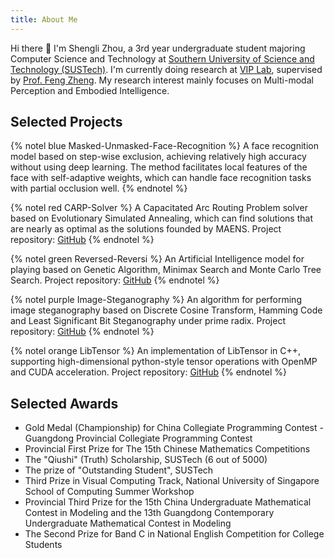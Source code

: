 ```yaml
---
title: About Me
---
```


Hi there 👋 I'm Shengli Zhou, a 3rd year undergraduate student majoring Computer Science and Technology at [Southern University of Science and Technology (SUSTech)](https://www.sustech.edu.cn). I'm currently doing research at [VIP Lab](https://zhengfenglab.com/), supervised by [Prof. Feng Zheng](https://www.sustech.edu.cn/en/faculties/zhengfeng.html). My research interest mainly focuses on Multi-modal Perception and Embodied Intelligence.

## Selected Projects

{% notel blue Masked-Unmasked-Face-Recognition %}
A face recognition model based on step-wise exclusion, achieving relatively high accuracy without using deep learning. The method facilitates local features of the face with self-adaptive weights, which can handle face recognition tasks with partial occlusion well.
{% endnotel %}

{% notel red CARP-Solver %}
A Capacitated Arc Routing Problem solver based on Evolutionary Simulated Annealing, which can find solutions that are nearly as optimal as the solutions founded by MAENS.
Project repository: [GitHub](https://github.com/fz-zsl/CARP)
{% endnotel %}

{% notel green Reversed-Reversi %}
An Artificial Intelligence model for playing based on Genetic Algorithm, Minimax Search and Monte Carlo Tree Search.
Project repository: [GitHub](https://github.com/fz-zsl/Reversed-Reversi)
{% endnotel %}

{% notel purple Image-Steganography %}
An algorithm for performing image steganography based on Discrete Cosine Transform, Hamming Code and Least Significant Bit Steganography under prime radix.
Project repository: [GitHub](https://github.com/fz-zsl/Hide-Watermark)
{% endnotel %}

{% notel orange LibTensor %}
An implementation of LibTensor in C++, supporting high-dimensional python-style tensor operations with OpenMP and CUDA acceleration.
Project repository: [GitHub](https://github.com/fz-zsl/LibTensor)
{% endnotel %}

## Selected Awards

- Gold Medal (Championship) for China Collegiate Programming Contest - Guangdong Provincial Collegiate Programming Contest
- Provincial First Prize for The 15th Chinese Mathematics Competitions
- The "Qiushi" (Truth) Scholarship, SUSTech (6 out of 5000)
- The prize of "Outstanding Student", SUSTech
- Third Prize in Visual Computing Track, National University of Singapore School of Computing Summer Workshop
- Provincial Third Prize for the 15th China Undergraduate Mathematical Contest in Modeling and the 13th Guangdong Contemporary Undergraduate Mathematical Contest in Modeling
- The Second Prize for Band C in National English Competition for College Students


